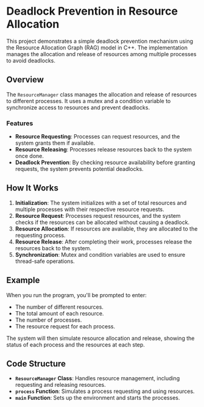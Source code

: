 <h1>Deadlock Prevention in Resource Allocation</h1>
    This project demonstrates a simple deadlock prevention mechanism using the Resource Allocation Graph (RAG) model in C++. The implementation manages the allocation and release of resources among multiple processes to avoid deadlocks.
    <h2>Overview</h2>
    The <code>ResourceManager</code> class manages the allocation and release of resources to different processes. It uses a mutex and a condition variable to synchronize access to resources and prevent deadlocks.
    <h3>Features</h3>
    <ul>
        <li><strong>Resource Requesting</strong>: Processes can request resources, and the system grants them if available.</li>
        <li><strong>Resource Releasing</strong>: Processes release resources back to the system once done.</li>
        <li><strong>Deadlock Prevention</strong>: By checking resource availability before granting requests, the system prevents potential deadlocks.</li>
    </ul>
    <h2>How It Works</h2>
    <ol>
        <li><strong>Initialization</strong>: The system initializes with a set of total resources and multiple processes with their respective resource requests.</li>
        <li><strong>Resource Request</strong>: Processes request resources, and the system checks if the resources can be allocated without causing a deadlock.</li>
        <li><strong>Resource Allocation</strong>: If resources are available, they are allocated to the requesting process.</li>
        <li><strong>Resource Release</strong>: After completing their work, processes release the resources back to the system.</li>
        <li><strong>Synchronization</strong>: Mutex and condition variables are used to ensure thread-safe operations.</li>
    </ol>
    <h2>Example</h2>
    <p>When you run the program, you'll be prompted to enter:</p>
    <ul>
        <li>The number of different resources.</li>
        <li>The total amount of each resource.</li>
        <li>The number of processes.</li>
        <li>The resource request for each process.</li>
    </ul>
    <p>The system will then simulate resource allocation and release, showing the status of each process and the resources at each step.</p>
    <h2>Code Structure</h2>
    <ul>
        <li><strong><code>ResourceManager</code> Class</strong>: Handles resource management, including requesting and releasing resources.</li>
        <li><strong><code>process</code> Function</strong>: Simulates a process requesting and using resources.</li>
        <li><strong><code>main</code> Function</strong>: Sets up the environment and starts the processes.</li>
    </ul>
  
